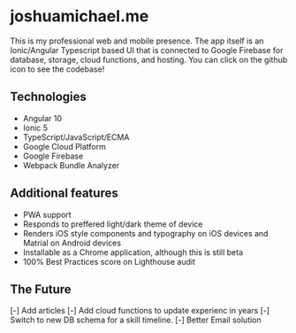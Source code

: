# joshuamichael.me

This is my professional web and mobile presence. The app itself is an Ionic/Angular Typescript based UI that is connected to Google Firebase for database, storage, cloud functions, and hosting. You can click on the github icon to see the codebase!

## Technologies

* Angular 10
* Ionic 5
* TypeScript/JavaScript/ECMA
* Google Cloud Platform
* Google Firebase
* Webpack Bundle Analyzer

## Additional features

* PWA support
* Responds to preffered light/dark theme of device
* Renders iOS style components and typography on iOS devices and Matrial on Android devices
* Installable as a Chrome application, although this is still beta
* 100% Best Practices score on Lighthouse audit

## The Future

[-] Add articles
[-] Add cloud functions to update experienc in years
[-] Switch to new DB schema for a skill timeline. 
[-] Better Email solution
